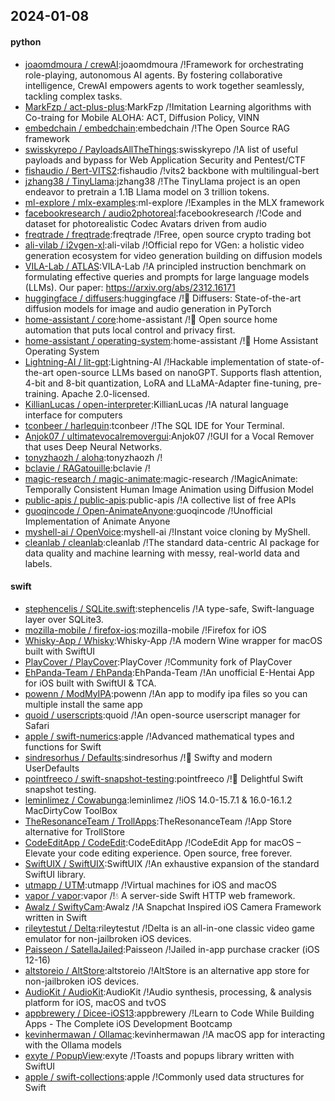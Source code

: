 ## 2024-01-08

#### python
* [joaomdmoura / crewAI](https://github.com/joaomdmoura/crewAI):joaomdmoura /!Framework for orchestrating role-playing, autonomous AI agents. By fostering collaborative intelligence, CrewAI empowers agents to work together seamlessly, tackling complex tasks.
* [MarkFzp / act-plus-plus](https://github.com/MarkFzp/act-plus-plus):MarkFzp /!Imitation Learning algorithms with Co-traing for Mobile ALOHA: ACT, Diffusion Policy, VINN
* [embedchain / embedchain](https://github.com/embedchain/embedchain):embedchain /!The Open Source RAG framework
* [swisskyrepo / PayloadsAllTheThings](https://github.com/swisskyrepo/PayloadsAllTheThings):swisskyrepo /!A list of useful payloads and bypass for Web Application Security and Pentest/CTF
* [fishaudio / Bert-VITS2](https://github.com/fishaudio/Bert-VITS2):fishaudio /!vits2 backbone with multilingual-bert
* [jzhang38 / TinyLlama](https://github.com/jzhang38/TinyLlama):jzhang38 /!The TinyLlama project is an open endeavor to pretrain a 1.1B Llama model on 3 trillion tokens.
* [ml-explore / mlx-examples](https://github.com/ml-explore/mlx-examples):ml-explore /!Examples in the MLX framework
* [facebookresearch / audio2photoreal](https://github.com/facebookresearch/audio2photoreal):facebookresearch /!Code and dataset for photorealistic Codec Avatars driven from audio
* [freqtrade / freqtrade](https://github.com/freqtrade/freqtrade):freqtrade /!Free, open source crypto trading bot
* [ali-vilab / i2vgen-xl](https://github.com/ali-vilab/i2vgen-xl):ali-vilab /!Official repo for VGen: a holistic video generation ecosystem for video generation building on diffusion models
* [VILA-Lab / ATLAS](https://github.com/VILA-Lab/ATLAS):VILA-Lab /!A principled instruction benchmark on formulating effective queries and prompts for large language models (LLMs). Our paper: https://arxiv.org/abs/2312.16171
* [huggingface / diffusers](https://github.com/huggingface/diffusers):huggingface /!🤗 Diffusers: State-of-the-art diffusion models for image and audio generation in PyTorch
* [home-assistant / core](https://github.com/home-assistant/core):home-assistant /!🏡 Open source home automation that puts local control and privacy first.
* [home-assistant / operating-system](https://github.com/home-assistant/operating-system):home-assistant /!🔰 Home Assistant Operating System
* [Lightning-AI / lit-gpt](https://github.com/Lightning-AI/lit-gpt):Lightning-AI /!Hackable implementation of state-of-the-art open-source LLMs based on nanoGPT. Supports flash attention, 4-bit and 8-bit quantization, LoRA and LLaMA-Adapter fine-tuning, pre-training. Apache 2.0-licensed.
* [KillianLucas / open-interpreter](https://github.com/KillianLucas/open-interpreter):KillianLucas /!A natural language interface for computers
* [tconbeer / harlequin](https://github.com/tconbeer/harlequin):tconbeer /!The SQL IDE for Your Terminal.
* [Anjok07 / ultimatevocalremovergui](https://github.com/Anjok07/ultimatevocalremovergui):Anjok07 /!GUI for a Vocal Remover that uses Deep Neural Networks.
* [tonyzhaozh / aloha](https://github.com/tonyzhaozh/aloha):tonyzhaozh /!
* [bclavie / RAGatouille](https://github.com/bclavie/RAGatouille):bclavie /!
* [magic-research / magic-animate](https://github.com/magic-research/magic-animate):magic-research /!MagicAnimate: Temporally Consistent Human Image Animation using Diffusion Model
* [public-apis / public-apis](https://github.com/public-apis/public-apis):public-apis /!A collective list of free APIs
* [guoqincode / Open-AnimateAnyone](https://github.com/guoqincode/Open-AnimateAnyone):guoqincode /!Unofficial Implementation of Animate Anyone
* [myshell-ai / OpenVoice](https://github.com/myshell-ai/OpenVoice):myshell-ai /!Instant voice cloning by MyShell.
* [cleanlab / cleanlab](https://github.com/cleanlab/cleanlab):cleanlab /!The standard data-centric AI package for data quality and machine learning with messy, real-world data and labels.

#### swift
* [stephencelis / SQLite.swift](https://github.com/stephencelis/SQLite.swift):stephencelis /!A type-safe, Swift-language layer over SQLite3.
* [mozilla-mobile / firefox-ios](https://github.com/mozilla-mobile/firefox-ios):mozilla-mobile /!Firefox for iOS
* [Whisky-App / Whisky](https://github.com/Whisky-App/Whisky):Whisky-App /!A modern Wine wrapper for macOS built with SwiftUI
* [PlayCover / PlayCover](https://github.com/PlayCover/PlayCover):PlayCover /!Community fork of PlayCover
* [EhPanda-Team / EhPanda](https://github.com/EhPanda-Team/EhPanda):EhPanda-Team /!An unofficial E-Hentai App for iOS built with SwiftUI & TCA.
* [powenn / ModMyIPA](https://github.com/powenn/ModMyIPA):powenn /!An app to modify ipa files so you can multiple install the same app
* [quoid / userscripts](https://github.com/quoid/userscripts):quoid /!An open-source userscript manager for Safari
* [apple / swift-numerics](https://github.com/apple/swift-numerics):apple /!Advanced mathematical types and functions for Swift
* [sindresorhus / Defaults](https://github.com/sindresorhus/Defaults):sindresorhus /!💾 Swifty and modern UserDefaults
* [pointfreeco / swift-snapshot-testing](https://github.com/pointfreeco/swift-snapshot-testing):pointfreeco /!📸 Delightful Swift snapshot testing.
* [leminlimez / Cowabunga](https://github.com/leminlimez/Cowabunga):leminlimez /!iOS 14.0-15.7.1 & 16.0-16.1.2 MacDirtyCow ToolBox
* [TheResonanceTeam / TrollApps](https://github.com/TheResonanceTeam/TrollApps):TheResonanceTeam /!App Store alternative for TrollStore
* [CodeEditApp / CodeEdit](https://github.com/CodeEditApp/CodeEdit):CodeEditApp /!CodeEdit App for macOS – Elevate your code editing experience. Open source, free forever.
* [SwiftUIX / SwiftUIX](https://github.com/SwiftUIX/SwiftUIX):SwiftUIX /!An exhaustive expansion of the standard SwiftUI library.
* [utmapp / UTM](https://github.com/utmapp/UTM):utmapp /!Virtual machines for iOS and macOS
* [vapor / vapor](https://github.com/vapor/vapor):vapor /!💧 A server-side Swift HTTP web framework.
* [Awalz / SwiftyCam](https://github.com/Awalz/SwiftyCam):Awalz /!A Snapchat Inspired iOS Camera Framework written in Swift
* [rileytestut / Delta](https://github.com/rileytestut/Delta):rileytestut /!Delta is an all-in-one classic video game emulator for non-jailbroken iOS devices.
* [Paisseon / SatellaJailed](https://github.com/Paisseon/SatellaJailed):Paisseon /!Jailed in-app purchase cracker (iOS 12-16)
* [altstoreio / AltStore](https://github.com/altstoreio/AltStore):altstoreio /!AltStore is an alternative app store for non-jailbroken iOS devices.
* [AudioKit / AudioKit](https://github.com/AudioKit/AudioKit):AudioKit /!Audio synthesis, processing, & analysis platform for iOS, macOS and tvOS
* [appbrewery / Dicee-iOS13](https://github.com/appbrewery/Dicee-iOS13):appbrewery /!Learn to Code While Building Apps - The Complete iOS Development Bootcamp
* [kevinhermawan / Ollamac](https://github.com/kevinhermawan/Ollamac):kevinhermawan /!A macOS app for interacting with the Ollama models
* [exyte / PopupView](https://github.com/exyte/PopupView):exyte /!Toasts and popups library written with SwiftUI
* [apple / swift-collections](https://github.com/apple/swift-collections):apple /!Commonly used data structures for Swift
